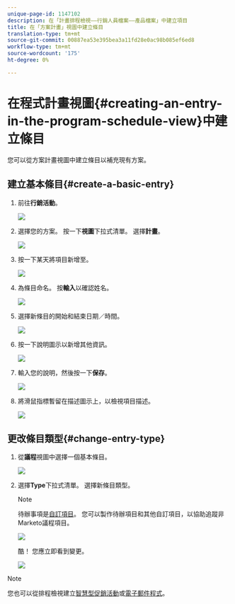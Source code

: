 ```yaml
---
unique-page-id: 1147102
description: 在「計畫排程檢視——行銷人員檔案——產品檔案」中建立項目
title: 在「方案計畫」視圖中建立條目
translation-type: tm+mt
source-git-commit: 00887ea53e395bea3a11fd28e0ac98b085ef6ed8
workflow-type: tm+mt
source-wordcount: '175'
ht-degree: 0%

---
```



# 在程式計畫視圖{#creating-an-entry-in-the-program-schedule-view}中建立條目

您可以從方案計畫視圖中建立條目以補充現有方案。

## 建立基本條目{#create-a-basic-entry}

1. 前往&#x200B;**行銷活動**。

   ![](assets/login-marketing-activities-1.png)

1. 選擇您的方案。 按一下&#x200B;**視圖**&#x200B;下拉式清單。 選擇&#x200B;**計畫**。

   ![](assets/image2014-9-16-9-3a22-3a7.png)

1. 按一下某天將項目新增至。

   ![](assets/image2014-9-16-9-3a22-3a33.png)

1. 為條目命名。 按**輸入**以確認姓名。

   ![](assets/image2014-9-16-9-3a22-3a59.png)

1. 選擇新條目的開始和結束日期／時間。

   ![](assets/image2014-9-16-9-3a23-3a39.png)

1. 按一下說明圖示以新增其他資訊。

   ![](assets/image2014-9-16-9-3a25-3a23.png)

1. 輸入您的說明，然後按一下&#x200B;**保存**。

   ![](assets/image2014-9-16-9-3a25-3a39.png)

1. 將滑鼠指標暫留在描述圖示上，以檢視項目描述。

   ![](assets/image2014-9-16-9-3a25-3a51.png)

## 更改條目類型{#change-entry-type}

1. 從&#x200B;**議程**&#x200B;視圖中選擇一個基本條目。

   ![](assets/image2014-9-16-9-3a26-3a5.png)

1. 選擇&#x200B;**Type**&#x200B;下拉式清單。 選擇新條目類型。

   >[!NOTE]
   >
   >待辦事項是[自訂項目](create-custom-entry-types.md)。 您可以製作待辦項目和其他自訂項目，以協助追蹤非Marketo議程項目。

   ![](assets/image2014-9-16-9-3a26-3a36.png)

   酷！ 您應立即看到變更。

   ![](assets/image2014-9-16-9-3a27-3a21.png)

>[!NOTE]
>
> 您也可以從排程檢視建立[智慧型促銷活動](creating-a-batch-smart-campaign-in-the-program-schedule-view.md)或[電子郵件程式](creating-a-new-email-program-in-the-schedule-view.md)。

